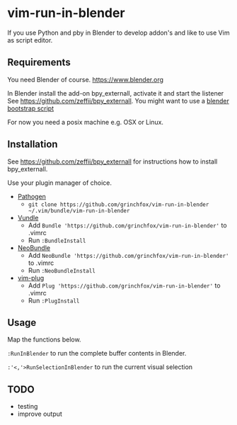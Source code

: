 # vim-run-in-blender

If you use Python and pby in Blender to develop addon's and like to use Vim as
script editor.

## Requirements

You need Blender of course. https://www.blender.org

In Blender install the add-on bpy_externall, activate it and start the listener
See https://github.com/zeffii/bpy_externall. You might want to use a [blender bootstrap script]( https://github.com/mipmip/bootstrap_bpy_externall_server)

For now you need a posix machine e.g. OSX or Linux.

## Installation

See https://github.com/zeffii/bpy_externall for instructions how to
install bpy_externall.

Use your plugin manager of choice.

- [Pathogen](https://github.com/tpope/vim-pathogen)
  - `git clone https://github.com/grinchfox/vim-run-in-blender ~/.vim/bundle/vim-run-in-blender`
- [Vundle](https://github.com/gmarik/vundle)
  - Add `Bundle 'https://github.com/grinchfox/vim-run-in-blender'` to .vimrc
  - Run `:BundleInstall`
- [NeoBundle](https://github.com/Shougo/neobundle.vim)
  - Add `NeoBundle 'https://github.com/grinchfox/vim-run-in-blender'` to .vimrc
  - Run `:NeoBundleInstall`
- [vim-plug](https://github.com/junegunn/vim-plug)
  - Add `Plug 'https://github.com/grinchfox/vim-run-in-blender'` to .vimrc
  - Run `:PlugInstall`

## Usage

Map the functions below.

```:RunInBlender``` to run the complete buffer contents in Blender.

```:'<,'>RunSelectionInBlender``` to run the current visual selection

## TODO

- testing
- improve output
